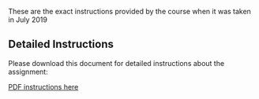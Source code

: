 These are the exact instructions provided by the course when it was taken in July 2019


Detailed Instructions
---------------------

Please download this document for detailed instructions about the assignment:

[PDF instructions here](https://d3c33hcgiwev3.cloudfront.net/_2a0d228f9a48b3de85eedf022225fac9_ProgAssignment3.pdf?Expires=1581638400&Signature=C9TDE7OigNnCnvp7qMrODSaTDrKm3Vu0nHJ3idwqI3RvDolKeNn8thMdagdo4--l0B2vdI99eY7E5P8c7nJDdNt6fFOukZa56wbR0kE81CIca5hcI45thvUEpkHiLlkPNmMYlN0RnDXz9X5M1n4l75ZdJQyhdp0WxKnUk5D5VtY_&Key-Pair-Id=APKAJLTNE6QMUY6HBC5A)
